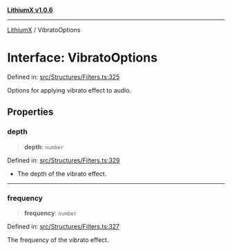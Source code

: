 [**LithiumX v1.0.6**](../README.md)

***

[LithiumX](../globals.md) / VibratoOptions

# Interface: VibratoOptions

Defined in: [src/Structures/Filters.ts:325](https://github.com/anantix-network/LithiumX/blob/50b399548f48d78c1c57a0dfe99d487d3da44bc6/src/Structures/Filters.ts#L325)

Options for applying vibrato effect to audio.

## Properties

### depth

> **depth**: `number`

Defined in: [src/Structures/Filters.ts:329](https://github.com/anantix-network/LithiumX/blob/50b399548f48d78c1c57a0dfe99d487d3da44bc6/src/Structures/Filters.ts#L329)

* The depth of the vibrato effect.

***

### frequency

> **frequency**: `number`

Defined in: [src/Structures/Filters.ts:327](https://github.com/anantix-network/LithiumX/blob/50b399548f48d78c1c57a0dfe99d487d3da44bc6/src/Structures/Filters.ts#L327)

The frequency of the vibrato effect.
